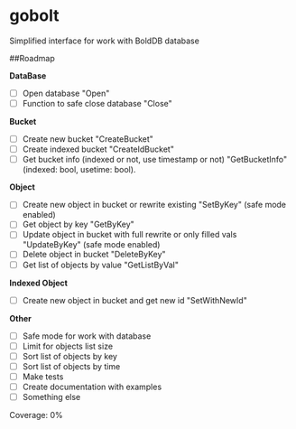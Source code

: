 # gobolt
Simplified interface for work with BoldDB database

##Roadmap

**DataBase**
 - [ ] Open database "Open"
 - [ ] Function to safe close database "Close"

**Bucket**
 - [ ] Create new bucket "CreateBucket"
 - [ ] Create indexed bucket "CreateIdBucket"
 - [ ] Get bucket info (indexed or not, use timestamp or not) "GetBucketInfo" (indexed: bool, usetime: bool).

**Object**
- [ ] Create new object in bucket or rewrite existing "SetByKey" (safe mode enabled)
- [ ] Get object by key "GetByKey"
- [ ] Update object in bucket with full rewrite or only filled vals "UpdateByKey" (safe mode enabled)
- [ ] Delete object in bucket "DeleteByKey"
- [ ] Get list of objects by value "GetListByVal"

**Indexed Object**
- [ ] Create new object in bucket and get new id "SetWithNewId"

**Other**
 - [ ] Safe mode for work with database
 - [ ] Limit for objects list size
 - [ ] Sort list of objects by key
 - [ ] Sort list of objects by time
 - [ ] Make tests
 - [ ] Create documentation with examples
 - [ ] Something else

 Coverage: 0%
